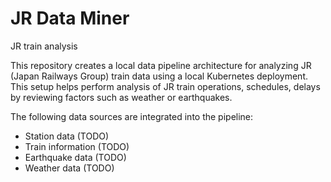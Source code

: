 # JR Data Miner

JR train analysis

This repository creates a local data pipeline architecture for analyzing JR (Japan Railways Group) train data using a local Kubernetes deployment. This setup helps perform analysis of JR train operations, schedules, delays by reviewing factors such as weather or earthquakes.

The following data sources are integrated into the pipeline:

-   Station data (TODO)
-   Train information (TODO)
-   Earthquake data (TODO)
-   Weather data (TODO)
